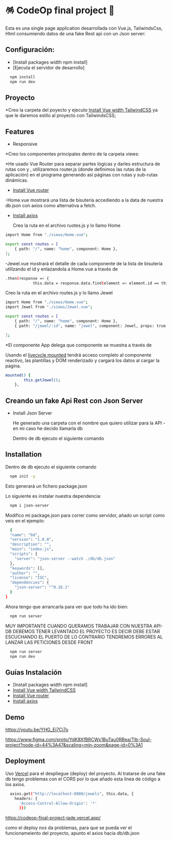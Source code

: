 
# 🪅 CodeOp final project 🎉

Esta es una single page application desarrollada con Vue.js, TailwindsCss, Html consumiendo datos de una fake Rest api con un Json server:

## Configuración:
- [Install packages width npm install]
- [Ejecuta el servidor de desarrollo]

```bash
  npm install
  npm run dev
```

## Proyecto
*Creo la carpeta del poyecto y ejecuto [Install Vue width TailwindCSS](https://tailwindcss.com/docs/guides/vite) ya que le daremos estilo al proyecto con TailwindsCSS;

## Features

- Responsive


*Creo los componentes principales dentro de la carpeta views:

*He usado Vue Router para separar partes lógicas y darles estructura de rutas con <RouterView> y <RouterLink>, utilizaremos router.js (donde definimos las rutas de la aplicación) en el programa generando así páginas con rutas y sub-rutas dinámicas.
- [Install Vue router](https://router.vuejs.org/installation.html)

-Home.vue mostrará una lista de bisutería accediendo a la data de nuestra db.json con axios como alternativa a fetch.
- [Install axios](https://www.npmjs.com/package/vue-axios)

  Creo la ruta en el archivo ruotes.js y lo llamo Home

```bash
import Home from "./views/Home.vue";

export const routes = [
    { path: "/", name: "home", component: Home },
];
```

-Jewel.vue mostrará el detalle de cada componente de la lista de bisutería utilizando el id  y enlazandola a Home.vue a través de <RouterLink>

```bash
.then(response => {
            this.data = response.data.find(element => element.id == this.id)
```

  Creo la ruta en el archivo routes.js y lo llamo Jewel

```bash
import Home from "./views/Home.vue";
import Jewel from "./views/Jewel.vue";

export const routes = [
    { path: "/", name: "home", component: Home },
    { path: "/jewel/:id", name: "jewel", component: Jewel, props: true },

];
```

*El componente App delega que componente se muestra a través de <RouterView>

Usando el [livecycle mounted](https://vuejs.org/guide/essentials/lifecycle.html) tendrá acceso completo al componente reactivo, las plantillas y DOM renderizado y cargará los datos al cargar la página.

```bash
mounted() {
        this.getJewel();
    },
```

## Creando un fake Api Rest con Json Server

- Install Json Server

    He generado una carpeta con el nombre que quiero utilizar para la API - en mi caso he decido llamarla db

    Dentro de db ejecuto el siguiente comando

## Installation

Dentro de db ejecuto el siguiente comando

```bash
  npm init -y
```
    
Esto generará un fichero package.json

Lo siguiente es instalar nuestra dependencia:

```bash
  npm i json-server
```

Modifico mi package.json para correr como servidor, añado un script como veis en el ejemplo:

```bash
  {
  "name": "bd",
  "version": "1.0.0",
  "description": "",
  "main": "index.js",
  "scripts": {
    "server": "json-server --watch ./db/db.json"
  },
  "keywords": [],
  "author": "",
  "license": "ISC",
  "dependencies": {
    "json-server": "^0.16.1"
  }
}
```

Ahora tengo que arrancarla para ver que todo ha ido bien:

```bash
  npm run server
```

MUY IMPORTANTE CUANDO QUERAMOS TRABAJAR CON NUESTRA API-DB DEBEMOS TENER LEVANTADO EL PROYECTO ES DECIR DEBE ESTAR ESCUCHANDO EL PUERTO DE LO CONTRARIO TENDREMOS ERRORES AL LANZAR LAS PETICIONES DESDE FRONT

```bash
  npm run server
  npm run dev
```
## Guías Instalación 
 - [Install packages width npm install]
 - [Install Vue width TailwindCSS](https://tailwindcss.com/docs/guides/vite)
 - [Install Vue router](https://router.vuejs.org/installation.html)
 - [Install axios](https://www.npmjs.com/package/vue-axios)
 
## Demo

https://youtu.be/YHG_Ei7Cj7o

https://www.figma.com/proto/YdK8XfBRCWx1BuTau0RBea/Tlb-Soul-project?node-id=44%3A47&scaling=min-zoom&page-id=0%3A1


## Deployment

Uso [Vercel](https://vercel.com) para el despliegue (deploy) del proyecto. Al tratarse de una fake db tengo problemas con el CORS por lo que añado esta línea de código a los axios.


```bash
  axios.get("http://localhost:8080/jewels", this.data, {
	headers: {
	  'Access-Control-Allow-Origin': '*'
	  }})
```
https://codeop-final-project-jade.vercel.app/

como el deploy nos da problemas, para que se pueda ver el funcionameiento del proyecto, apunto el axios hacia db/db.json
